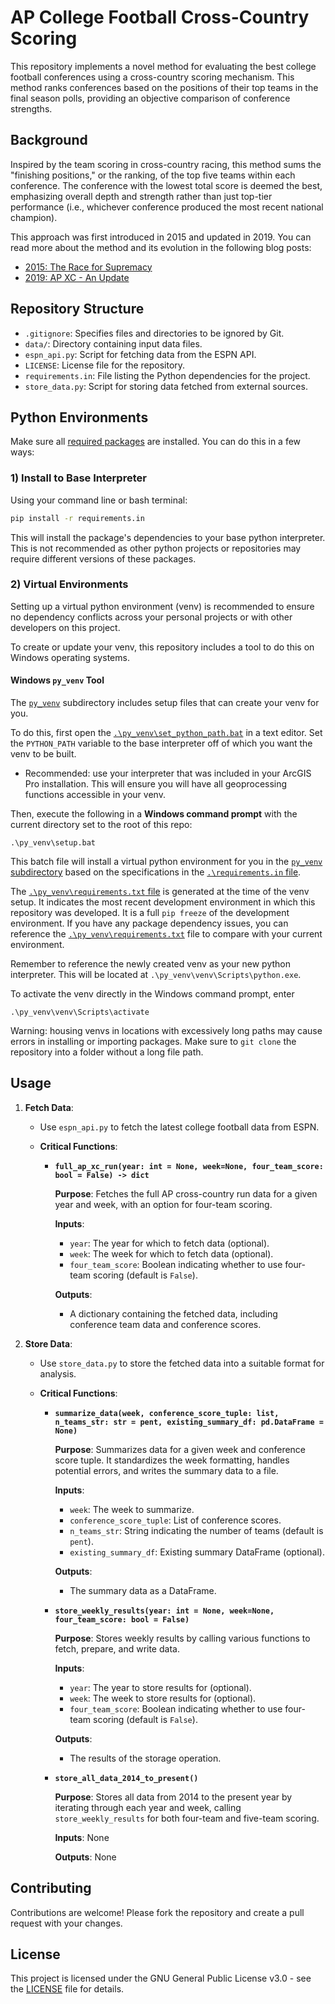# AP College Football Cross-Country Scoring

This repository implements a novel method for evaluating the best college football conferences
using a cross-country scoring mechanism.
This method ranks conferences based on the positions of their top teams in the final season polls,
providing an objective comparison of conference strengths.

## Background

Inspired by the team scoring in cross-country racing,
this method sums the "finishing positions," or the ranking, of the top five teams within each conference.
The conference with the lowest total score is deemed the best,
emphasizing overall depth and strength rather than just top-tier performance
(i.e., whichever conference produced the most recent national champion).

This approach was first introduced in 2015 and updated in 2019. You can read more about the method and its evolution in the following blog posts:
- [2015: The Race for Supremacy](https://cooperconferencecolumn.wordpress.com/2015/08/25/the-race-for-supremacy-college-football-conferences-evaluated-by-a-cross-country-scoring-system/)
- [2019: AP XC - An Update](https://cooperconferencecolumn.wordpress.com/2019/08/19/ap-xc-an-update/)

## Repository Structure

- `.gitignore`: Specifies files and directories to be ignored by Git.
- `data/`: Directory containing input data files.
- `espn_api.py`: Script for fetching data from the ESPN API.
- `LICENSE`: License file for the repository.
- `requirements.in`: File listing the Python dependencies for the project.
- `store_data.py`: Script for storing data fetched from external sources.

## Python Environments
Make sure all [required packages](requirements.in) are installed. You can do this in a few ways:
### 1) Install to Base Interpreter 
Using your command line or bash terminal: 

```bash
pip install -r requirements.in
```

This will install the package's dependencies to your base python interpreter. 
This is not recommended as other python projects or repositories may require different versions of these packages.

### 2) Virtual Environments
Setting up a virtual python environment (venv) is recommended to ensure no dependency conflicts 
across your personal projects or with other developers on this project. 

To create or update your venv, this repository includes a tool to do this on Windows operating systems. 

#### Windows `py_venv` Tool
The [`py_venv`](py_venv) subdirectory includes setup files that can create your venv for you. 

To do this, first open the [`.\py_venv\set_python_path.bat`](py_venv/set_python_path.bat) in a text editor.
Set the `PYTHON_PATH` variable to the base interpreter off of which you want the venv to be built.

* Recommended: use your interpreter that was included in your ArcGIS Pro installation. 
This will ensure you will have all geoprocessing functions accessible in your venv.

Then, execute the following in a **Windows command prompt** with the current directory set to the root of this repo:

```shell
.\py_venv\setup.bat
```

This batch file will install a virtual python environment for you in the [`py_venv` subdirectory](py_venv) 
based on the specifications in the [`.\requirements.in` file](requirements.in). 

The [`.\py_venv\requirements.txt` file](py_venv/requirements.txt) is generated at the time of the venv setup.
It indicates the most recent development environment in which this repository was developed. 
It is a full `pip freeze` of the development environment.
If you have any package dependency issues, you can reference the [`.\py_venv\requirements.txt`](py_venv/requirements.txt)
 file to compare with your current environment. 

Remember to reference the newly created venv as your new python interpreter. 
This will be located at `.\py_venv\venv\Scripts\python.exe`.

To activate the venv directly in the Windows command prompt, enter
```shell
.\py_venv\venv\Scripts\activate
```

Warning: housing venvs in locations with excessively long paths may cause errors in installing or importing packages.
Make sure to `git clone` the repository into a folder without a long file path.

## Usage

1. **Fetch Data**:
   - Use `espn_api.py` to fetch the latest college football data from ESPN.

   - **Critical Functions**:

     - **`full_ap_xc_run(year: int = None, week=None, four_team_score: bool = False) -> dict`**

       **Purpose**: Fetches the full AP cross-country run data for a given year and week, with an option for four-team scoring.

       **Inputs**:
       - `year`: The year for which to fetch data (optional).
       - `week`: The week for which to fetch data (optional).
       - `four_team_score`: Boolean indicating whether to use four-team scoring (default is `False`).

       **Outputs**:
       - A dictionary containing the fetched data, including conference team data and conference scores.

2. **Store Data**:
   - Use `store_data.py` to store the fetched data into a suitable format for analysis.

   - **Critical Functions**:

     - **`summarize_data(week, conference_score_tuple: list, n_teams_str: str = pent, existing_summary_df: pd.DataFrame = None)`**

       **Purpose**: Summarizes data for a given week and conference score tuple. It standardizes the week formatting, handles potential errors, and writes the summary data to a file.

       **Inputs**:
       - `week`: The week to summarize.
       - `conference_score_tuple`: List of conference scores.
       - `n_teams_str`: String indicating the number of teams (default is `pent`).
       - `existing_summary_df`: Existing summary DataFrame (optional).

       **Outputs**:
       - The summary data as a DataFrame.

     - **`store_weekly_results(year: int = None, week=None, four_team_score: bool = False)`**

       **Purpose**: Stores weekly results by calling various functions to fetch, prepare, and write data.

       **Inputs**:
       - `year`: The year to store results for (optional).
       - `week`: The week to store results for (optional).
       - `four_team_score`: Boolean indicating whether to use four-team scoring (default is `False`).

       **Outputs**:
       - The results of the storage operation.

     - **`store_all_data_2014_to_present()`**

       **Purpose**: Stores all data from 2014 to the present year by iterating through each year and week, calling `store_weekly_results` for both four-team and five-team scoring.

       **Inputs**: None

       **Outputs**: None

## Contributing

Contributions are welcome!
Please fork the repository and create a pull request with your changes.

## License

This project is licensed under the GNU General Public License v3.0 - see the [LICENSE](LICENSE) file for details.
